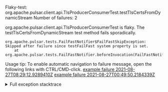         
Flaky-test: org.apache.pulsar.client.api.TlsProducerConsumerTest.testTlsCertsFromDynamicStream
Number of failures: 2

org.apache.pulsar.client.api.TlsProducerConsumerTest is flaky. The testTlsCertsFromDynamicStream test method fails sporadically.

```
org.apache.pulsar.tests.FailFastNotifier$FailFastSkipException: Skipped after failure since testFailFast system property is set.
	at org.apache.pulsar.tests.FailFastNotifier.beforeInvocation(FailFastNotifier.java:88)

```

Usage tip: To enable automatic navigation to failure message, open the following links with CTRL/CMD-click.
[example failure 2021-08-27T08:29:12.9289410Z](https://github.com/apache/pulsar/runs/3441181143?check_suite_focus=true#step:9:670)
[example failure 2021-08-27T00:49:50.2184339Z](https://github.com/apache/pulsar/runs/3438608157?check_suite_focus=true#step:9:666)


<details>
<summary>Full exception stacktrace</summary>
<code><pre>
org.apache.pulsar.tests.FailFastNotifier$FailFastSkipException: Skipped after failure since testFailFast system property is set.
	at org.apache.pulsar.tests.FailFastNotifier.beforeInvocation(FailFastNotifier.java:88)

</pre></code>
</details>

